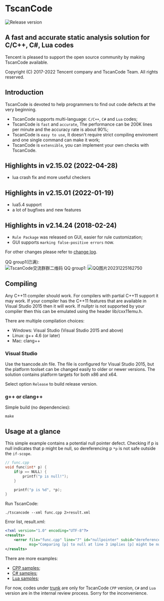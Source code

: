 # **TscanCode** 

![Release version](https://img.shields.io/badge/version-2.15.02-blue.svg)

## A fast and accurate static analysis solution for C/C++, C#, Lua codes

Tencent is pleased to support the open source community by making TscanCode available.

Copyright (C) 2017-2022 Tencent company and TscanCode Team. All rights reserved.

## Introduction

TscanCode is devoted to help programmers to find out code defects at the very beginning.  
* TscanCode supports multi-language: `C/C++`, `C#` and `Lua` codes;
* TscanCode is `fast` and `accurate`, The performance can be 200K lines per minute and  the accuracy rate is about 90%;   
* TscanCode is `easy to use`, It doesn't require strict compiling enviroment and one single command can make it work; 
* TscanCode is `extensible`, you can implement your own checks with TscanCode.

## Highlights in v2.15.02 (2022-04-28)
* lua crash fix and more useful checkers

## Highlights in v2.15.01 (2022-01-19)
* lua5.4 support
* a lot of bugfixes and new features

## Highlights in v2.14.24 (2018-02-24)
* `Rule Package` was released on GUI, easier for rule customization;
* GUI supports `marking false-positive errors` now.

For other changes please refer to [change log](CHANGELOG.md).

QQ group1(已满):  
![TscanCode交流群群二维码](https://user-images.githubusercontent.com/2759146/165882694-5318874d-fb3d-4974-8b14-02c6beed6ffb.png)
QQ group1:
![QQ图片20231225162750](https://github.com/Tencent/TscanCode/assets/2759146/a252c632-1462-49c1-80c7-e44c3d1880b9)



## Compiling

Any C++11 compiler should work. For compilers with partial C++11 support it may work. If your compiler has the C++11 features that are available in Visual Studio 2015 then it will work. If nullptr is not supported by your compiler then this can be emulated using the header lib/cxx11emu.h.

There are multiple compilation choices:
* Windows: Visual Studio (Visual Studio 2015 and above)
* Linux: g++ 4.6 (or later)
* Mac: clang++

### Visual Studio

Use the tsancode.sln file. The file is configured for Visual Studio 2015, but the platform toolset can be changed easily to older or newer versions. The solution contains platform targets for both x86 and x64.

Select option `Release` to build release version.

### g++ or clang++

Simple build (no dependencies):

```shell
make
```

## Usage at a glance

This simple example contains a potential null pointer defect. Checking if p is null indicates that p might be null, so dereferencing p `*p` is not safe outside the `if-scope`.

~~~~~~~~~~cpp
// func.cpp
void func(int* p) {
    if(p == NULL) {
        printf("p is null!");
    }

    printf("p is %d", *p);
}
~~~~~~~~~~

Run TscanCode:
```shell
./tscancode --xml func.cpp 2>result.xml
```
Error list, result.xml:

~~~~~~~~~~xml
<?xml version="1.0" encoding="UTF-8"?>
<results>
    <error file="func.cpp" line="7" id="nullpointer" subid="dereferenceAfterCheck" severity="error" 
           msg="Comparing [p] to null at line 3 implies [p] might be null. Dereferencing null pointer [p]." />
</results>
~~~~~~~~~~

There are more examples:
* [CPP samples](samples/cpp);
* [C# samples](samples/csharp);
* [Lua samples](samples/lua);

For now, codes under [trunk](trunk) are only for TscanCode `CPP` version, `C#` and `Lua` version are in the internal review process. Sorry for the inconvenience.

